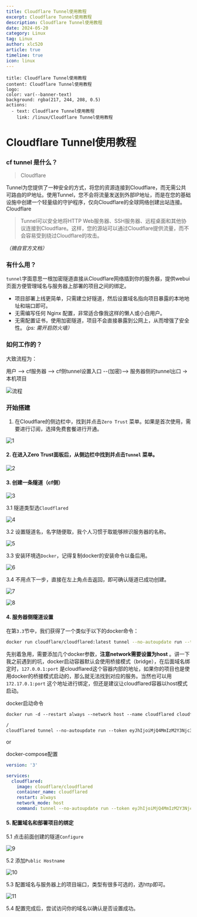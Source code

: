 ```yaml
---
title: Cloudflare Tunnel使用教程
excerpt: Cloudflare Tunnel使用教程
description: Cloudflare Tunnel使用教程
date: 2024-05-20
category: Linux
tag: Linux
author: xlc520
article: true
timeline: true
icon: linux
---
```


```component VPBanner
title: Cloudflare Tunnel使用教程
content: Cloudflare Tunnel使用教程
logo: 
color: var(--banner-text)
background: rgba(217, 244, 208, 0.5)
actions:
  - text: Cloudflare Tunnel使用教程
    link: /linux/Cloudflare Tunnel使用教程
```

# Cloudflare Tunnel使用教程

### cf tunnel 是什么？

> Cloudflare
>
Tunnel为您提供了一种安全的方式，将您的资源连接到Cloudflare，而无需公共可路由的IP地址。使用Tunnel，您不会将流量发送到外部IP地址，而是在您的基础设施中创建一个轻量级的守护程序，仅向Cloudflare的全球网络创建出站连接。Cloudflare
> Tunnel可以安全地将HTTP Web服务器、SSH服务器、远程桌面和其他协议连接到Cloudflare。这样，您的源站可以通过Cloudflare提供流量，而不会容易受到绕过Cloudflare的攻击。

*（摘自官方文档）*

### 有什么用？

`tunnel`字面意思一根加密隧道直接从Cloudflare网络插到你的服务器，提供webui页面方便管理域名与服务器上部署的项目之间的绑定。

- 项目部署上线更简单，只需建立好隧道，然后设置域名指向项目暴露的本地地址和端口即可。
- 无需编写任何 Nginx 配置，非常适合像我这样的懒人或小白用户。
- 无需配置证书，使用加密隧道，项目不会直接暴露到公网上，从而增强了安全性。*（ps: 需开启防火墙）*

### 如何工作的？

大致流程为：

用户 —> cf服务器 —> cf侧tunnel设置入口 --(加密)–> 服务器侧的tunnel出口 → 本机项目

![流程](https://bitbucket.org/xlc520/blogasset/raw/main/images/2024/434450a3b007e4730f6bddc45c9c8300d59d7cd6.jpeg)

### 开始搭建

1. 在Cloudflare的侧边栏中，找到并点击`Zero Trust` 菜单。如果是首次使用，需要进行订阅，选择免费套餐进行开通。

![1](https://bitbucket.org/xlc520/blogasset/raw/main/images/2024/1686c86ae9810ed5471ce436746fe84047e26949_2_269x500.png)

#### 2. 在进入Zero Trust面板后，从侧边栏中找到并点击`Tunnel` 菜单。

![2](https://bitbucket.org/xlc520/blogasset/raw/main/images/2024/5c827c3bad07a645e7e07c2de17e81d59f89e15d.png)

#### 3. 创建一条隧道（cf侧）

![3](https://bitbucket.org/xlc520/blogasset/raw/main/images/2024/02cb3149d94ba32fc195572fd389656e1bdb5685_2_690x357.png)

3.1 隧道类型选`Cloudflared`

![4](https://bitbucket.org/xlc520/blogasset/raw/main/images/2024/864a1395ed78cd3c4d70754631497db7df3f3059_2_593x500.png)

3.2 设置隧道名，名字随便取，我个人习惯于取能够辨识服务器的名称。

![5](https://bitbucket.org/xlc520/blogasset/raw/main/images/2024/cbe68a5e604f599e7999bd73014339a480936704_2_690x476.png)

3.3 安装环境选`Docker`，记得复制docker的安装命令以备后用。

![6](https://bitbucket.org/xlc520/blogasset/raw/main/images/2024/4d511ac73106944616e94027000100be04229862_2_412x500.png)

3.4 不用点下一步，直接在左上角点击返回，即可确认隧道已成功创建。

![7](https://bitbucket.org/xlc520/blogasset/raw/main/images/2024/caa0578923ff704b38f6b459dfbe542b15716379_2_527x500.png)

![8](https://bitbucket.org/xlc520/blogasset/raw/main/images/2024/a0f3fc6a86582798683703cebbca069dabf3078b_2_690x387.png)

#### 4. 服务器侧隧道设置

在第`3.3`节中，我们获得了一个类似于以下的docker命令：

```bash
docker run cloudflare/cloudflared:latest tunnel --no-autoupdate run --token eyJhIjoiMjQ4MmIzM2Y3Njc3YWE5OWE5NThiZjcxNTdkMzU1ZmYiLCJ0IjoiOTFmYzdhOWQtYThiZC00MmY2LThlOTEtMDMwYWZjNDA3MjRmIiwicyI6IlkyRm1OamM0TXpZdE1qVTBaaTAwTTJZNUxUZ3hOV1V0TXpOaE9XVmpNV1F4Wm1ZeCJ9
```

先别着急用，需要添加几个docker参数，**注意network需要设置为host**
。讲一下我之前遇到的坑，docker启动容器默认会使用桥接模式（bridge），在后面域名绑定时，`127.0.0.1:port`
是cloudflared这个容器内部的地址，如果你的项目也是使用docker的桥接模式启动的，那么就无法找到对应的服务。当然也可以用`172.17.0.1:port`
这个地址进行绑定，但还是建议让cloudflared容器以host模式启动。

docker启动命令

```css
docker run -d --restart always --network host --name cloudflared cloudflare

/
cloudflared tunnel --no-autoupdate run --token eyJhIjoiMjQ4MmIzM2Y3Njc3YWE5OWE5NThiZjcxNTdkMzU1ZmYiLCJ0IjoiOTFmYzdhOWQtYThiZC00MmY2LThlOTEtMDMwYWZjNDA3MjRmIiwicyI6IlkyRm1OamM0TXpZdE1qVTBaaTAwTTJZNUxUZ3hOV1V0TXpOaE9XVmpNV1F4Wm1ZeCJ9
```

or

docker-compose配置

```yaml
version: '3'

services:
  cloudflared:
    image: cloudflare/cloudflared
    container_name: cloudflared
    restart: always
    network_mode: host
    command: tunnel --no-autoupdate run --token eyJhIjoiMjQ4MmIzM2Y3Njc3YWE5OWE5NThiZjcxNTdkMzU1ZmYiLCJ0IjoiOTFmYzdhOWQtYThiZC00MmY2LThlOTEtMDMwYWZjNDA3MjRmIiwicyI6IlkyRm1OamM0TXpZdE1qVTBaaTAwTTJZNUxUZ3hOV1V0TXpOaE9XVmpNV1F4Wm1ZeCJ9
```

#### 5. 配置域名和部署项目的绑定

5.1 点击前面创建的隧道`Configure`

![9](https://bitbucket.org/xlc520/blogasset/raw/main/images/2024/5c2314c9ffef2d038efb2893347cd21cf49a551f_2_690x479.png)

5.2 添加`Public Hostname`

![10](https://bitbucket.org/xlc520/blogasset/raw/main/images/2024/8283349ea1a8c64fc4a881a0473c2b832e0792a1_2_648x500.png)

5.3 配置域名与服务器上的项目端口，类型有很多可选的，选http即可。

![11](https://bitbucket.org/xlc520/blogasset/raw/main/images/2024/9c762d00a84e6eb13431e8d9c6aae83764b2f419_2_689x417.png)

5.4 配置完成后，尝试访问你的域名以确认是否设置成功。


<Share colorful service="email,qq,qzone,qrcode,weibo,telegram,twitter" />
